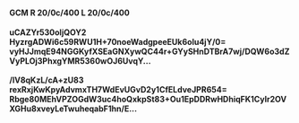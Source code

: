 #### GCM R 20/0c/400 L 20/0c/400
**uCAZYr530oljQOY2**<br/>**HyzrgADWi6c59RWU1H+70noeWadgpeeEUk6olu4jY/0=**<br/>**vyHJJmqE94NGGKyfXSEaGNXywQC44r+GYySHnDTBrA7wj/DQW6o3dZVyPLOj3PhxgYMR5360wOJ6UvqY...**<br/><br/>
**/lV8qKzL/cA+zU83**<br/>**rexRxjKwKpyAdvmxTH7WdEvUGvD2y1CfELdveJPR654=**<br/>**Rbge80MEhVPZOGdW3uc4hoQxkpSt83+Ou1EpDDRwHDhiqFK1Cylr2OVXGHu8xveyLeTwuheqabF1hn/E...**